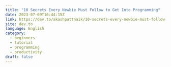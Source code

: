 ```yaml
---
title: "10 Secrets Every Newbie Must Follow to Get Into Programming"
date: 2023-07-09T16:44:15Z
link: https://dev.to/akashpattnaik/10-secrets-every-newbie-must-follow-to-get-into-programming-3hob?utm_medium=RSS&utm_source=news.12bit.vn
site: dev.to
language: English
category:
  - beginners
  - tutorial
  - programming
  - productivity
draft: false
---
```

